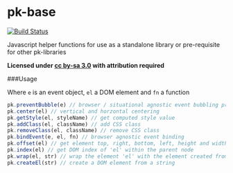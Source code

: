 pk-base
========

[![Build Status](https://travis-ci.org/sw4/pk-base.svg?branch=master)](https://travis-ci.org/sw4/pk-base)

Javascript helper functions for use as a standalone library or pre-requisite for other pk-libraries

**Licensed under [cc by-sa 3.0](http://creativecommons.org/licenses/by-sa/3.0/) with attribution required**


###Usage

Where `e` is an event object, `el` a DOM element and `fn` a function

```javascript
pk.preventBubble(e) // browser / situational agnostic event bubbling prevention
pk.center(el) // vertical and horzontal centering
pk.getStyle(el, styleName) // get computed style value
pk.addClass(el, className) // add CSS class
pk.removeClass(el, className) // remove CSS class
pk.bindEvent(e, el, fn) // browser agnostic event binding
pk.offset(el) // get element top, right, bottom, left, height and width values
pk.index(el) // get DOM index of 'el' within the parent node
pk.wrap(el, str) // wrap the element 'el' with the element created from 'str'
pk.createEl(str) // create a DOM element from a string
```
